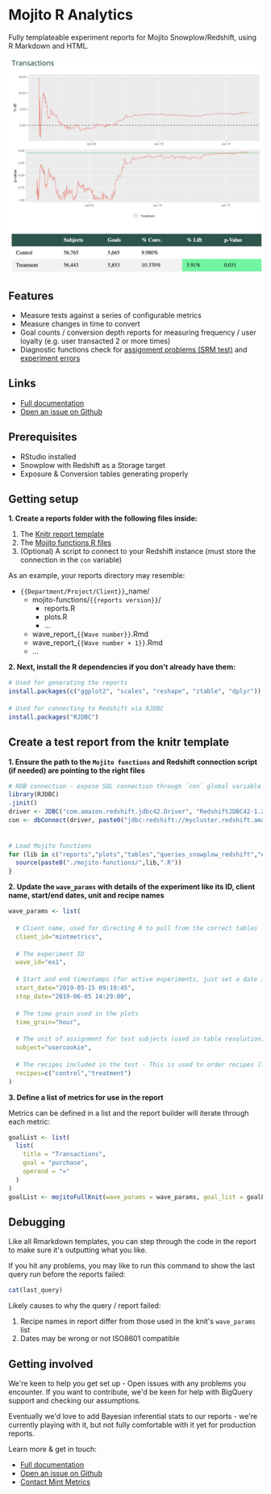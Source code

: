 # Mojito R Analytics

Fully templateable experiment reports for Mojito Snowplow/Redshift, using R Markdown and HTML.

![Mojito report](reports.png)

## Features

 - Measure tests against a series of configurable metrics
 - Measure changes in time to convert
 - Goal counts / conversion depth reports for measuring frequency / user loyalty (e.g. user transacted 2 or more times)
 - Diagnostic functions check for [assignment problems (SRM test)](https://www.lukasvermeer.nl/srm/) and [experiment errors](https://mintmetrics.io/experiments/why-you-need-error-tracking-handling-in-your-split-tests/)

## Links

- [Full documentation](https://mojito.mx/docs/r-analytics-intro)
- [Open an issue on Github](https://github.com/mint-metrics/mojito-r-analytics/issues/new)


## Prerequisites

- RStudio installed
- Snowplow with Redshift as a Storage target
- Exposure & Conversion tables generating properly

## Getting setup

**1. Create a reports folder with the following files inside:**

1. The [Knitr report template](./wave_report.Rmd)
2. The [Mojito functions R files](./mojito-functions/)
3. (Optional) A script to connect to your Redshift instance (must store the connection in the ```con``` variable)

As an example, your reports directory may resemble:

 - `{{Department/Project/Client}}`_name/
    - mojito-functions/`{{reports version}}`/
        - reports.R
        - plots.R
        - ...
    - wave_report_`{{Wave number}}`.Rmd
    - wave_report_`{{Wave number + 1}}`.Rmd
    - ...

**2. Next, install the R dependencies if you don't already have them:**

```R
# Used for generating the reports
install.packages(c("ggplot2", "scales", "reshape", "ztable", "dplyr"))

# Used for connecting to Redshift via RJDBC
install.packages("RJDBC")
```

## Create a test report from the knitr template

**1. Ensure the path to the ```Mojito functions``` and Redshift connection script (if needed) are pointing to the right files**

```R
# RDB connection - expose SQL connection through `con` global variable
library(RJDBC) 
.jinit()
driver <- JDBC("com.amazon.redshift.jdbc42.Driver", "RedshiftJDBC42-1.2.1.1001.jar", identifier.quote="`")
con <- dbConnect(driver, paste0("jdbc:redshift://mycluster.redshift.amazonaws.com:5436/snowplow?ssl=true&sslfactory=com.amazon.redshift.ssl.NonValidatingFactory&user=",username,"&password=",password))


# Load Mojito functions
for (lib in c("reports","plots","tables","queries_snowplow_redshift","experiment_sizing")) {
  source(paste0("./mojito-functions/",lib,".R"))
}
```

**2. Update the ```wave_params``` with details of the experiment like its ID, client name, start/end dates, unit and recipe names**

```R
wave_params <- list(

  # Client name, used for directing R to pull from the correct tables
  client_id="mintmetrics", 

  # The experiment ID
  wave_id="ex1",

  # Start and end timestamps (for active experiments, just set a date in the future)
  start_date="2019-05-15 09:19:45",
  stop_date="2019-06-05 14:29:00",

  # The time grain used in the plots
  time_grain="hour",

  # The unit of assignment for test subjects (used in table resolution)
  subject="usercookie",

  # The recipes included in the test - This is used to order recipes (The control group should show first), or filter treatments out (e.g. leave a recipe out to exclude it)
  recipes=c("control","treatment")
)
```

**3. Define a list of metrics for use in the report**

Metrics can be defined in a list and the report builder will iterate through each metric:

```R
goalList <- list(
  list(
    title = "Transactions",
    goal = "purchase",
    operand = "="
  )
)
goalList <- mojitoFullKnit(wave_params = wave_params, goal_list = goalList)
```

## Debugging

Like all Rmarkdown templates, you can step through the code in the report to make sure it's outputting what you like.

If you hit any problems, you may like to run this command to show the last query run before the reports failed:

```R
cat(last_query)
```

Likely causes to why the query / report failed:

1. Recipe names in report differ from those used in the knit's ```wave_params``` list
2. Dates may be wrong or not ISO8601 compatible

## Getting involved

We're keen to help you get set up - Open issues with any problems you encounter. If you want to contribute, we'd be keen for help with BigQuery support and checking our assumptions.

Eventually we'd love to add Bayesian inferential stats to our reports - we're currently playing with it, but not fully comfortable with it yet for production reports.

Learn more & get in touch:

* [Full documentation](https://mojito.mx/docs/r-analytics-intro)
* [Open an issue on Github](https://github.com/mint-metrics/mojito-r-analytics/issues/new)
* [Contact Mint Metrics](https://mintmetrics.io/)
